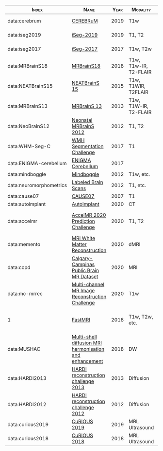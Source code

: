 |<font style="font-variant: small-caps">**Index**</font>|<font style="font-variant: small-caps">**Name**</font>|<font style="font-variant: small-caps">**Year**</font>|<font style="font-variant: small-caps">**Modality**</font>|<font style="font-variant: small-caps">**Segmentation/Focus**</font>|
|-------|-------|-------|-------|-------|
|data:cerebrum|[CEREBRuM](https://openneuro.org/datasets/ds002207/versions/1.0.0) |2019|T1w|WM, GM, CSF, etc.|
|data:iseg2019|[iSeg-2019](http://iseg2019.web.unc.edu/) |2019|T1, T2|WM, GM, CSF, etc.|
|data:iseg2017|[iSeg-2017](http://iseg2017.web.unc.edu/) |2017|T1w, T2w|WM, GM, CSF, etc.|
|data:MRBrainS18|[MRBrainS18](https://mrbrains18.isi.uu.nl/) |2018|T1w, T1w-IR, T2-FLAIR|WM, GM, CSF, etc.|
|data:NEATBrainS15|[NEATBrainS 15](https://www.isi.uu.nl/research/challenges/neatbrains/)|2015|T1w, T1W­IR, T2­FLAIR|WM, GM, CSF, etc.|
|data:MRBrainS13|[MRBrainS 13](https://mrbrains13.isi.uu.nl/) |2013|T1w, T1W-IR, T2-FLAIR|WM, GM, CSF, etc.|
|data:NeoBrainS12|[Neonatal MRBrainS 2012](https://neobrains12.isi.uu.nl/) |2012|T1, T2|WM, GM, CSF, etc.|
|data:WHM-Seg-C|[WMH Segmentation Challenge](https://wmh.isi.uu.nl/) |2017|T1|WM, GM, CSF, etc.|
|data:ENIGMA-cerebellum|[ENIGMA Cerebellum](https://my.vanderbilt.edu/enigmacerebellum/) |2017||Cerebellum|
|data:mindboggle|[Mindboggle](https://mindboggle.info/data.html) |2012|T1w, etc.|brain atlases|
|data:neuromorphometrics|[Labeled Brain Scans](http://www.neuromorphometrics.com/?page_id=23) |2012|T1, etc.|brain atlases|
|data:cause07|[CAUSE07](https://cause07.grand-challenge.org/) |2007|T1|Caudate|
|data:autoimplant|[AutoImplant](https://autoimplant.grand-challenge.org/) |2020|CT|Cranioplasty|
|data:accelmr|[AccelMR 2020 Prediction Challenge](https://accelmr.org/)|2020|T1, T2|the non-linear mapping between different resolutions|
|data:memento|[MRI White Matter Reconstruction](https://my.vanderbilt.edu/memento/)|2020|dMRI|white matter reconstruction|
|data:ccpd|[Calgary-Campinas Public Brain MR Dataset](https://sites.google.com/view/calgary-campinas-dataset/home/mr-reconstruction-challenge) |2020|MRI|brain image reconstruction|
|data:mc-mrrec|[Multi-channel MR Image Reconstruction Challenge](https://sites.google.com/view/calgary-campinas-dataset/mr-reconstruction-challenge)|2020|T1w|MRI reconstruction|
|1|[FastMRI](https://fastmri.org/) |2018|T1w, T2w, etc.|Accelerating magnetic resonance imaging|
|data:MUSHAC|[Multi-shell diffusion MRI harmonisation and enhancement](https://projects.iq.harvard.edu/cdmri2018/challenge)|2018|DW|DW MRI registration and enhancement|
|data:HARDI2013|[HARDI reconstruction challenge 2013](http://hardi.epfl.ch/static/events/2013_ISBI/)|2013|Diffusion|Diffusion MRI reconstruction|
|data:HARDI2012|[HARDI reconstruction challenge 2012](http://hardi.epfl.ch/static/events/2012_ISBI/)|2012|Diffusion|Diffusion MRI reconstruction|
|data:curious2019|[CuRIOUS 2019](https://curious2019.grand-challenge.org/)|2019|MRI, Ultrasound|image registration|
|data:curious2018|[CuRIOUS 2018](https://curious2018.grand-challenge.org/)|2018|MRI, Ultrasound|image registration|